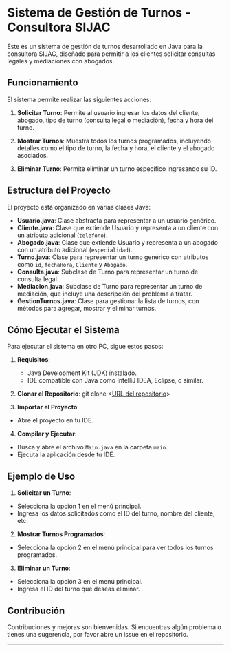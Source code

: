 # Sistema de Gestión de Turnos - Consultora SIJAC

Este es un sistema de gestión de turnos desarrollado en Java para la consultora SIJAC, diseñado para permitir a los clientes solicitar consultas legales y mediaciones con abogados.

## Funcionamiento

El sistema permite realizar las siguientes acciones:

1. **Solicitar Turno**: Permite al usuario ingresar los datos del cliente, abogado, tipo de turno (consulta legal o mediación), fecha y hora del turno.
   
2. **Mostrar Turnos**: Muestra todos los turnos programados, incluyendo detalles como el tipo de turno, la fecha y hora, el cliente y el abogado asociados.

3. **Eliminar Turno**: Permite eliminar un turno específico ingresando su ID.

## Estructura del Proyecto

El proyecto está organizado en varias clases Java:

- **Usuario.java**: Clase abstracta para representar a un usuario genérico.
- **Cliente.java**: Clase que extiende Usuario y representa a un cliente con un atributo adicional (`telefono`).
- **Abogado.java**: Clase que extiende Usuario y representa a un abogado con un atributo adicional (`especialidad`).
- **Turno.java**: Clase para representar un turno genérico con atributos como `id`, `fechaHora`, `Cliente` y `Abogado`.
- **Consulta.java**: Subclase de Turno para representar un turno de consulta legal.
- **Mediacion.java**: Subclase de Turno para representar un turno de mediación, que incluye una descripción del problema a tratar.
- **GestionTurnos.java**: Clase para gestionar la lista de turnos, con métodos para agregar, mostrar y eliminar turnos.

## Cómo Ejecutar el Sistema

Para ejecutar el sistema en otro PC, sigue estos pasos:

1. **Requisitos**:
   - Java Development Kit (JDK) instalado.
   - IDE compatible con Java como IntelliJ IDEA, Eclipse, o similar.

2. **Clonar el Repositorio**:
git clone <[URL del repositorio](https://github.com/Gonzalez-Gaston/Seminario-de-practica-S21/tree/main)>


3. **Importar el Proyecto**:
- Abre el proyecto en tu IDE.

4. **Compilar y Ejecutar**:
- Busca y abre el archivo `Main.java` en la carpeta `main`.
- Ejecuta la aplicación desde tu IDE.

## Ejemplo de Uso

1. **Solicitar un Turno**:
- Selecciona la opción 1 en el menú principal.
- Ingresa los datos solicitados como el ID del turno, nombre del cliente, etc.

2. **Mostrar Turnos Programados**:
- Selecciona la opción 2 en el menú principal para ver todos los turnos programados.

3. **Eliminar un Turno**:
- Selecciona la opción 3 en el menú principal.
- Ingresa el ID del turno que deseas eliminar.

## Contribución

Contribuciones y mejoras son bienvenidas. Si encuentras algún problema o tienes una sugerencia, por favor abre un issue en el repositorio.

---
